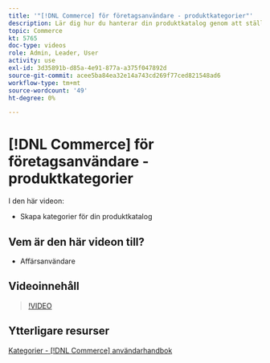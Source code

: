 ```yaml
---
title: '"[!DNL Commerce] för företagsanvändare - produktkategorier"'
description: Lär dig hur du hanterar din produktkatalog genom att ställa in kategorier.
topic: Commerce
kt: 5765
doc-type: videos
role: Admin, Leader, User
activity: use
exl-id: 3d35891b-d85a-4e91-877a-a375f047892d
source-git-commit: acee5ba84ea32e14a743cd269f77ced821548ad6
workflow-type: tm+mt
source-wordcount: '49'
ht-degree: 0%

---
```


# [!DNL Commerce] för företagsanvändare - produktkategorier

I den här videon:

- Skapa kategorier för din produktkatalog

## Vem är den här videon till?

- Affärsanvändare

## Videoinnehåll

>[!VIDEO](https://video.tv.adobe.com/v/35950?quality=12&learn=on)

## Ytterligare resurser

[Kategorier - [!DNL Commerce] användarhandbok](https://docs.magento.com/user-guide/catalog/categories.html)
